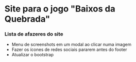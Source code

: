 # Site para o jogo "Baixos da Quebrada"

### Lista de afazeres do site
- Menu de screenshots em um modal ao clicar numa imagem
- Fazer os ícones de redes sociais pararem antes do footer
- Atualizar o bootstrap